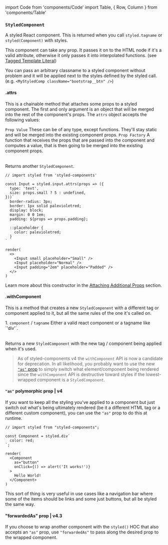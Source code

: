 import Code from 'components/Code'
import Table, { Row, Column } from 'components/Table'

### `StyledComponent`

A styled React component. This is returned when you
call `styled.tagname` or `styled(Component)` with styles.

This component can take any prop. It passes it on to the HTML node if it's a valid attribute,
otherwise it only passes it into interpolated functions. (see [Tagged Template Literal](/docs/advanced#tagged-template-literals))

You can pass an arbitrary classname to a styled component without problem and it will be applied
next to the styles defined by the styled call.
(e.g. `<MyStyledComp className="bootstrap__btn" />`)

#### .attrs

This is a chainable method that attaches some props to a styled component.
The first and only argument is an object that will be merged into the rest of the
component's props. The `attrs` object accepts the following values:

<Table head={['Values', 'Description']}>
  <Row>
    <Column>
      <Code>Prop Value</Code>
    </Column>
    <Column>
      These can be of any type, except functions. They'll stay static and
      will be merged into the existing component props.
    </Column>
  </Row>

  <Row>
    <Column>
      <Code>Prop Factory</Code>
    </Column>
    <Column>
      A function that receives the props that are passed into the component
      and computes a value, that is then going to be merged into the
      existing component props.
    </Column>
  </Row>
</Table>

Returns another `StyledComponent`.

```react
// import styled from 'styled-components'

const Input = styled.input.attrs(props => ({
  type: 'text',
  size: props.small ? 5 : undefined,
}))`
  border-radius: 3px;
  border: 1px solid palevioletred;
  display: block;
  margin: 0 0 1em;
  padding: ${props => props.padding};

  ::placeholder {
    color: palevioletred;
  }
`

render(
  <>
    <Input small placeholder="Small" />
    <Input placeholder="Normal" />
    <Input padding="2em" placeholder="Padded" />
  </>
)
```

Learn more about this constructor in the [Attaching Additional Props](/docs/basics#attaching-additional-props) section.

#### .withComponent

This is a method that creates a new `StyledComponent` with a different tag or component
applied to it, but all the same rules of the one it's called on.

<Table head={['Arguments', 'Description']}>
  <Row>
    <Column>
      1. <Code>component</Code> / <Code>tagname</Code>
    </Column>
    <Column>Either a valid react component or a tagname like `'div'`.</Column>
  </Row>
</Table>

Returns a new `StyledComponent` with the new tag / component being applied when it's used.

> As of styled-components v4 the `withComponent` API is now a candidate for deprecation. In all likelihood, you probably want to use the new [`"as"` prop](#as-polymorphic-prop) to simply switch what element/component being rendered since the `withComponent` API is destructive toward styles if the lowest-wrapped component is a `StyledComponent`.

#### `"as"` polymorphic prop | v4

If you want to keep all the styling you've applied to a component but just switch out what's being ultimately rendered (be it a different HTML tag or a different custom component), you can use the `"as"` prop to do this at runtime.

```react
// import styled from "styled-components";

const Component = styled.div`
  color: red;
`;

render(
  <Component
    as="button"
    onClick={() => alert('It works!')}
  >
    Hello World!
  </Component>
)
```

This sort of thing is very useful in use cases like a navigation bar where some of the items should be links and some just buttons, but all be styled the same way.

#### "forwardedAs" prop | v4.3

If you choose to wrap another component with the `styled()` HOC that also accepts an `"as"` prop, use `"forwardedAs"` to pass along the desired prop to the wrapped component.
